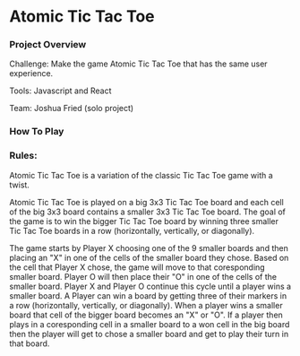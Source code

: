 # Atomic Tic Tac Toe 
### Project Overview

Challenge: Make the game Atomic Tic Tac Toe that has the same user experience.

Tools: Javascript and React

Team: Joshua Fried (solo project)
### How To Play 

### Rules: 

Atomic Tic Tac Toe is a variation of the classic Tic Tac Toe game with a twist. 

Atomic Tic Tac Toe is played on a big 3x3 Tic Tac Toe board and each cell of the big 3x3 board contains a smaller 3x3 Tic Tac Toe board. The goal of the game is to win the bigger Tic Tac Toe board by winning three smaller Tic Tac Toe boards in a row (horizontally, vertically, or diagonally). 

The game starts by Player X choosing one of the 9 smaller boards and then placing an "X" in one of the cells of the smaller board they chose. Based on the cell that Player X chose, the game will move to that coresponding smaller board. Player O will then place their "O" in one of the cells of the smaller board. Player X and Player O continue this cycle until a player wins a smaller board. A Player can win a board by getting three of their markers in a row (horizontally, vertically, or diagonally). When a player wins a smaller board that cell of the bigger board becomes an "X" or "O". If a player then plays in a coresponding cell in a smaller board to a won cell in the big board then the player will get to chose a smaller board and get to play their turn in that board. 
